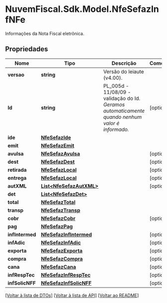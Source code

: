 # NuvemFiscal.Sdk.Model.NfeSefazInfNFe
Informações da Nota Fiscal eletrônica.

## Propriedades

Nome | Tipo | Descrição | Comentários
------------ | ------------- | ------------- | -------------
**versao** | **string** | Versão do leiaute (v4.00). | 
**Id** | **string** | PL_005d - 11/08/09 - validação do Id.    *Geramos automaticamente quando nenhum valor é informado.* | [optional] 
**ide** | [**NfeSefazIde**](NfeSefazIde.md) |  | 
**emit** | [**NfeSefazEmit**](NfeSefazEmit.md) |  | 
**avulsa** | [**NfeSefazAvulsa**](NfeSefazAvulsa.md) |  | [optional] 
**dest** | [**NfeSefazDest**](NfeSefazDest.md) |  | [optional] 
**retirada** | [**NfeSefazLocal**](NfeSefazLocal.md) |  | [optional] 
**entrega** | [**NfeSefazLocal**](NfeSefazLocal.md) |  | [optional] 
**autXML** | [**List&lt;NfeSefazAutXML&gt;**](NfeSefazAutXML.md) |  | [optional] 
**det** | [**List&lt;NfeSefazDet&gt;**](NfeSefazDet.md) |  | 
**total** | [**NfeSefazTotal**](NfeSefazTotal.md) |  | 
**transp** | [**NfeSefazTransp**](NfeSefazTransp.md) |  | 
**cobr** | [**NfeSefazCobr**](NfeSefazCobr.md) |  | [optional] 
**pag** | [**NfeSefazPag**](NfeSefazPag.md) |  | 
**infIntermed** | [**NfeSefazInfIntermed**](NfeSefazInfIntermed.md) |  | [optional] 
**infAdic** | [**NfeSefazInfAdic**](NfeSefazInfAdic.md) |  | [optional] 
**exporta** | [**NfeSefazExporta**](NfeSefazExporta.md) |  | [optional] 
**compra** | [**NfeSefazCompra**](NfeSefazCompra.md) |  | [optional] 
**cana** | [**NfeSefazCana**](NfeSefazCana.md) |  | [optional] 
**infRespTec** | [**NfeSefazInfRespTec**](NfeSefazInfRespTec.md) |  | [optional] 
**infSolicNFF** | [**NfeSefazInfSolicNFF**](NfeSefazInfSolicNFF.md) |  | [optional] 

[[Voltar à lista de DTOs]](../README.md#documentation-for-models) [[Voltar à lista de API]](../README.md#documentation-for-api-endpoints) [[Voltar ao README]](../README.md)

